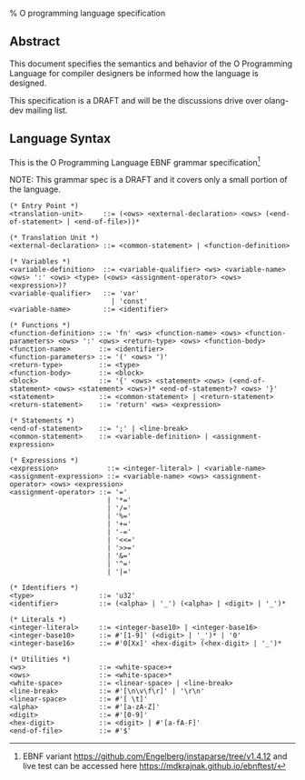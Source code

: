 % O programming language specification

Abstract
--------

This document specifies the semantics and behavior of the O Programming
Language for compiler designers be informed how the language is designed.

This specification is a DRAFT and will be the discussions drive over olang-dev
mailing list.

Language Syntax
---------------

This is the O Programming Language EBNF grammar specification[^1]

[^1]: EBNF variant https://github.com/Engelberg/instaparse/tree/v1.4.12 and live
      test can be accessed here https://mdkrajnak.github.io/ebnftest/

NOTE: This grammar spec is a DRAFT and it covers only a small portion of the
language.

```
(* Entry Point *)
<translation-unit>     ::= (<ows> <external-declaration> <ows> (<end-of-statement> | <end-of-file>))*

(* Translation Unit *)
<external-declaration> ::= <common-statement> | <function-definition>

(* Variables *)
<variable-definition>  ::= <variable-qualifier> <ws> <variable-name> <ows> ':' <ows> <type> (<ows> <assignment-operator> <ows> <expression>)?
<variable-qualifier>   ::= 'var'
                         | 'const'
<variable-name>        ::= <identifier>

(* Functions *)
<function-definition> ::= 'fn' <ws> <function-name> <ows> <function-parameters> <ows> ':' <ows> <return-type> <ows> <function-body>
<function-name>       ::= <identifier>
<function-parameters> ::= '(' <ows> ')'
<return-type>         ::= <type>
<function-body>       ::= <block>
<block>               ::= '{' <ows> <statement> <ows> (<end-of-statement> <ows> <statement> <ows>)* <end-of-statement>? <ows> '}'
<statement>           ::= <common-statement> | <return-statement>
<return-statement>    ::= 'return' <ws> <expression>

(* Statements *)
<end-of-statement>    ::= ';' | <line-break>
<common-statement>    ::= <variable-definition> | <assignment-expression>

(* Expressions *)
<expression>            ::= <integer-literal> | <variable-name>
<assignment-expression> ::= <variable-name> <ows> <assignment-operator> <ows> <expression>
<assignment-operator> ::= '='
                        | '*='
                        | '/='
                        | '%='
                        | '+='
                        | '-='
                        | '<<='
                        | '>>='
                        | '&='
                        | '^='
                        | '|='

(* Identifiers *)
<type>                ::= 'u32'
<identifier>          ::= (<alpha> | '_') (<alpha> | <digit> | '_')*

(* Literals *)
<integer-literal>     ::= <integer-base10> | <integer-base16>
<integer-base10>      ::= #'[1-9]' (<digit> | '_')* | '0'
<integer-base16>      ::= #'0[Xx]' <hex-digit> (<hex-digit> | '_')*

(* Utilities *)
<ws>                  ::= <white-space>+
<ows>                 ::= <white-space>*
<white-space>         ::= <linear-space> | <line-break>
<line-break>          ::= #'[\n\v\f\r]' | '\r\n'
<linear-space>        ::= #'[ \t]'
<alpha>               ::= #'[a-zA-Z]'
<digit>               ::= #'[0-9]'
<hex-digit>           ::= <digit> | #'[a-fA-F]'
<end-of-file>         ::= #'$'
```
